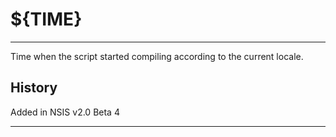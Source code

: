 # ${__TIME__}

---

Time when the script started compiling according to the current locale.

## History

Added in NSIS v2.0 Beta 4

---